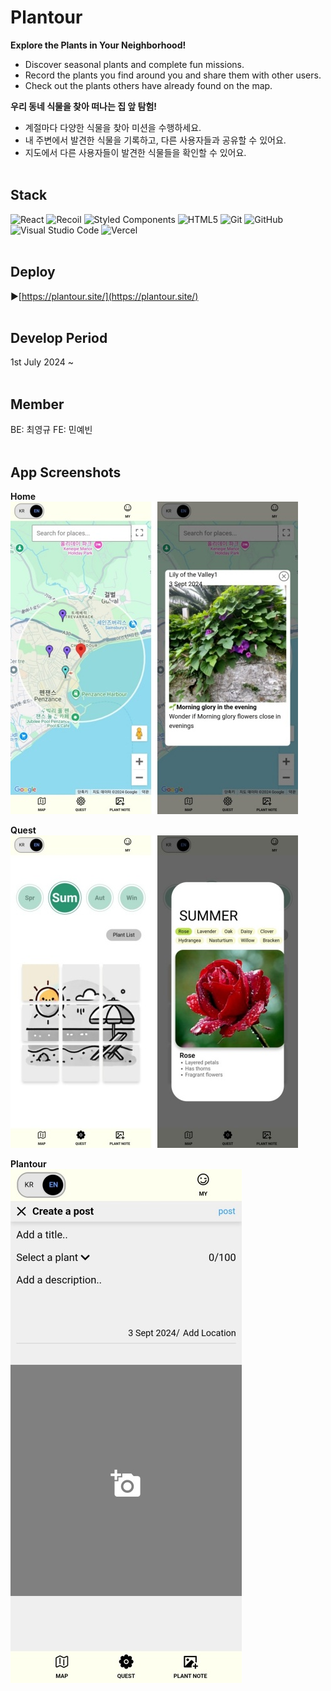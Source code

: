 # Plantour

**Explore the Plants in Your Neighborhood!**

- Discover seasonal plants and complete fun missions.
- Record the plants you find around you and share them with other users.
- Check out the plants others have already found on the map.

**우리 동네 식물을 찾아 떠나는 집 앞 탐험!**

- 계절마다 다양한 식물을 찾아 미션을 수행하세요.
- 내 주변에서 발견한 식물을 기록하고, 다른 사용자들과 공유할 수 있어요.
- 지도에서 다른 사용자들이 발견한 식물들을 확인할 수 있어요.
  <br>
  <br>

## Stack

![React](https://img.shields.io/badge/React-61DAFB?style=flat&logo=react&logoColor=white)
![Recoil](https://img.shields.io/badge/Recoil-3578E5?style=flat&logo=recoil&logoColor=white)
![Styled Components](https://img.shields.io/badge/Styled--Components-DB7093?style=flat&logo=styled-components&logoColor=white)
![HTML5](https://img.shields.io/badge/HTML5-E34F26?style=flat&logo=html5&logoColor=white)
![Git](https://img.shields.io/badge/Git-F05032?style=flat&logo=git&logoColor=white)
![GitHub](https://img.shields.io/badge/GitHub-181717?style=flat&logo=github&logoColor=white)
![Visual Studio Code](https://img.shields.io/badge/Visual_Studio_Code-0078d7?style=flat&logo=visual%20studio%20code&logoColor=white)
![Vercel](https://img.shields.io/badge/Vercel-000000?style=flat&logo=vercel&logoColor=white)
<br>
<br>

## Deploy

▶[https://plantour.site/](https://plantour.site/)
<br>
<br>

## Develop Period

1st July 2024 ~
<br>
<br>

## Member

BE: 최영규
FE: 민예빈
<br>
<br>

## App Screenshots

**Home**
<br>
![Home](src/assets/readme_home.jpg)
<br>

**Quest**
<br>
![Quest](src/assets/readme_quest.jpg)
<br>

**Plantour**
<br>
![Plantour](src/assets/readme_plantour.jpg)

